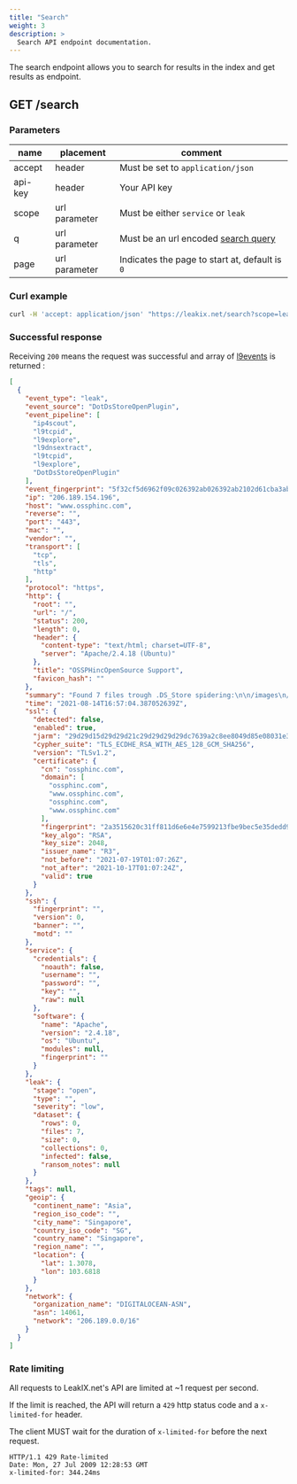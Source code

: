 ```yaml
---
title: "Search"
weight: 3
description: >
  Search API endpoint documentation.
---
```



The search endpoint allows you to search for results in the index and get results as endpoint.

## GET /search

### Parameters

| name    | placement     | comment                                                   |
|---------|---------------|-----------------------------------------------------------|
| accept  | header        | Must be set to `application/json`                         |
| api-key | header        | Your API key                                              |
| scope   | url parameter | Must be either `service` or `leak`                        |
| q       | url parameter | Must be an url encoded [search query](/docs/query/syntax) |
| page    | url parameter | Indicates the page to start at, default is `0`            |

### Curl example

```sh
curl -H 'accept: application/json' "https://leakix.net/search?scope=leak&page=0&q=searchquery"
```

### Successful response

Receiving `200` means the request was successful and array of [l9events](/docs/api/l9format/#l9event-schema) is returned :  

```json
[
  {
    "event_type": "leak",
    "event_source": "DotDsStoreOpenPlugin",
    "event_pipeline": [
      "ip4scout",
      "l9tcpid",
      "l9explore",
      "l9dnsextract",
      "l9tcpid",
      "l9explore",
      "DotDsStoreOpenPlugin"
    ],
    "event_fingerprint": "5f32cf5d6962f09c026392ab026392ab2102d61cba3ab5c5373bc7624ba0ddeb",
    "ip": "206.189.154.196",
    "host": "www.ossphinc.com",
    "reverse": "",
    "port": "443",
    "mac": "",
    "vendor": "",
    "transport": [
      "tcp",
      "tls",
      "http"
    ],
    "protocol": "https",
    "http": {
      "root": "",
      "url": "/",
      "status": 200,
      "length": 0,
      "header": {
        "content-type": "text/html; charset=UTF-8",
        "server": "Apache/2.4.18 (Ubuntu)"
      },
      "title": "OSSPHincOpenSource Support",
      "favicon_hash": ""
    },
    "summary": "Found 7 files trough .DS_Store spidering:\n\n/images\n/images/client\n/images/header\n/sched\n/sched/includes\n/sms\n/videos",
    "time": "2021-08-14T16:57:04.387052639Z",
    "ssl": {
      "detected": false,
      "enabled": true,
      "jarm": "29d29d15d29d29d21c29d29d29d29dc7639a2c8ee8049d85e08031e30b69d9",
      "cypher_suite": "TLS_ECDHE_RSA_WITH_AES_128_GCM_SHA256",
      "version": "TLSv1.2",
      "certificate": {
        "cn": "ossphinc.com",
        "domain": [
          "ossphinc.com",
          "www.ossphinc.com",
          "ossphinc.com",
          "www.ossphinc.com"
        ],
        "fingerprint": "2a3515620c31ff811d6e6e4e7599213fbe9bec5e35dedd9ac7b4d03d25484db2",
        "key_algo": "RSA",
        "key_size": 2048,
        "issuer_name": "R3",
        "not_before": "2021-07-19T01:07:26Z",
        "not_after": "2021-10-17T01:07:24Z",
        "valid": true
      }
    },
    "ssh": {
      "fingerprint": "",
      "version": 0,
      "banner": "",
      "motd": ""
    },
    "service": {
      "credentials": {
        "noauth": false,
        "username": "",
        "password": "",
        "key": "",
        "raw": null
      },
      "software": {
        "name": "Apache",
        "version": "2.4.18",
        "os": "Ubuntu",
        "modules": null,
        "fingerprint": ""
      }
    },
    "leak": {
      "stage": "open",
      "type": "",
      "severity": "low",
      "dataset": {
        "rows": 0,
        "files": 7,
        "size": 0,
        "collections": 0,
        "infected": false,
        "ransom_notes": null
      }
    },
    "tags": null,
    "geoip": {
      "continent_name": "Asia",
      "region_iso_code": "",
      "city_name": "Singapore",
      "country_iso_code": "SG",
      "country_name": "Singapore",
      "region_name": "",
      "location": {
        "lat": 1.3078,
        "lon": 103.6818
      }
    },
    "network": {
      "organization_name": "DIGITALOCEAN-ASN",
      "asn": 14061,
      "network": "206.189.0.0/16"
    }
  }
]
```

### Rate limiting

All requests to LeakIX.net's API are limited at ~1 request per second.

If the limit is reached, the API will return a `429` http status code and a `x-limited-for` header.

The client MUST wait for the duration of `x-limited-for` before the next request.

```http request
HTTP/1.1 429 Rate-limited
Date: Mon, 27 Jul 2009 12:28:53 GMT
x-limited-for: 344.24ms
```
